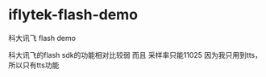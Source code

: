 iflytek-flash-demo
==================

科大讯飞 flash demo

科大讯飞的flash sdk的功能相对比较弱 而且 采样率只能11025
因为我只用到tts，所以只有tts功能
